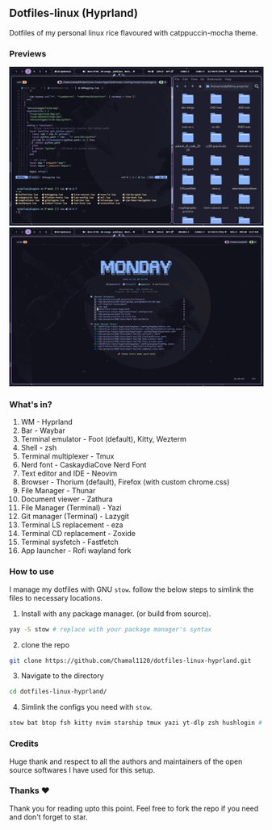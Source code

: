 ## Dotfiles-linux (Hyprland)

Dotfiles of my personal linux rice flavoured with catppuccin-mocha theme.

### Previews
![preview_01](previews/preview_1.png)
![preview_02](previews/preview_2.png)

### What's in?

01. WM - Hyprland
02. Bar - Waybar
03. Terminal emulator - Foot (default), Kitty, Wezterm
04. Shell - zsh
05. Terminal multiplexer - Tmux
06. Nerd font - CaskaydiaCove Nerd Font
07. Text editor and IDE - Neovim
08. Browser - Thorium (default), Firefox (with custom chrome.css)
09. File Manager - Thunar
10. Document viewer - Zathura
11. File Manager (Terminal) - Yazi
12. Git manager (Terminal) - Lazygit
13. Terminal LS replacement - eza
14. Terminal CD replacement - Zoxide
15. Terminal sysfetch - Fastfetch
16. App launcher - Rofi wayland fork

### How to use
I manage my dotfiles with GNU `stow`. follow the below steps to simlink the files to necessary locations.

1. Install with any package manager. (or build from source).

```bash
yay -S stow # replace with your package manager's syntax
```

2. clone the repo

```bash
git clone https://github.com/Chamal1120/dotfiles-linux-hyprland.git
```
3. Navigate to the directory

```bash
cd dotfiles-linux-hyprland/
```

4. Simlink the configs you need with `stow`.

```bash
stow bat btop fsh kitty nvim starship tmux yazi yt-dlp zsh hushlogin # A combined command should look like this
```

### Credits
Huge thank and respect to all the authors and maintainers of the open source softwares I have used for this setup.

### Thanks ❤️
Thank you for reading upto this point. Feel free to fork the repo if you need and don't forget to star.
